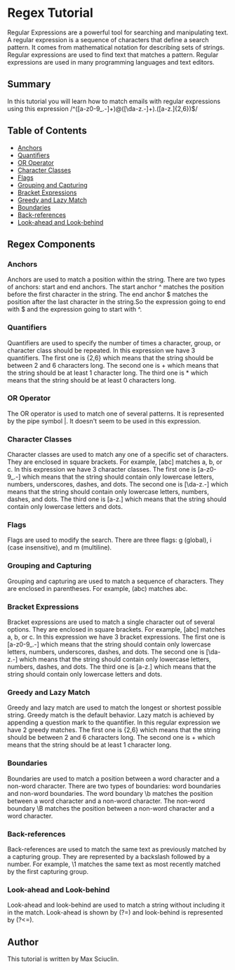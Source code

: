 # Regex Tutorial

Regular Expressions are a powerful tool for searching and manipulating text. A regular expression is a sequence of characters that define a search pattern. It comes from mathematical notation for describing sets of strings. Regular expressions are used to find text that matches a pattern. Regular expressions are used in many programming languages and text editors.
  
## Summary

In this tutorial you will learn how to match emails with regular expressions using this expression /^([a-z0-9_\.-]+)@([\da-z\.-]+)\.([a-z\.]{2,6})$/

## Table of Contents

- [Anchors](#anchors)
- [Quantifiers](#quantifiers)
- [OR Operator](#or-operator)
- [Character Classes](#character-classes)
- [Flags](#flags)
- [Grouping and Capturing](#grouping-and-capturing)
- [Bracket Expressions](#bracket-expressions)
- [Greedy and Lazy Match](#greedy-and-lazy-match)
- [Boundaries](#boundaries)
- [Back-references](#back-references)
- [Look-ahead and Look-behind](#look-ahead-and-look-behind)

## Regex Components

### Anchors
Anchors are used to match a position within the string. There are two types of anchors: start and end anchors. The start anchor ^ matches the position before the first character in the string. The end anchor $ matches the position after the last character in the string.So the expression going to end with $ and the expression going to start with ^.

### Quantifiers
Quantifiers are used to specify the number of times a character, group, or character class should be repeated. In this expression we have 3 quantifiers. The first one is {2,6} which means that the string should be between 2 and 6 characters long. The second one is + which means that the string should be at least 1 character long. The third one is * which means that the string should be at least 0 characters long.

### OR Operator
The OR operator is used to match one of several patterns. It is represented by the pipe symbol |. It doesn't seem to be used in this expression.

### Character Classes
Character classes are used to match any one of a specific set of characters. They are enclosed in square brackets. For example, [abc] matches a, b, or c. In this expression we have 3 character classes. The first one is [a-z0-9_\.-] which means that the string should contain only lowercase letters, numbers, underscores, dashes, and dots. The second one is [\da-z\.-] which means that the string should contain only lowercase letters, numbers, dashes, and dots. The third one is [a-z\.] which means that the string should contain only lowercase letters and dots.

### Flags
Flags are used to modify the search. There are three flags: g (global), i (case insensitive), and m (multiline).

### Grouping and Capturing
Grouping and capturing are used to match a sequence of characters. They are enclosed in parentheses. For example, (abc) matches abc.

### Bracket Expressions
Bracket expressions are used to match a single character out of several options. They are enclosed in square brackets. For example, [abc] matches a, b, or c. In this expression we have 3 bracket expressions. The first one is [a-z0-9_\.-] which means that the string should contain only lowercase letters, numbers, underscores, dashes, and dots. The second one is [\da-z\.-] which means that the string should contain only lowercase letters, numbers, dashes, and dots. The third one is [a-z\.] which means that the string should contain only lowercase letters and dots.

### Greedy and Lazy Match
Greedy and lazy match are used to match the longest or shortest possible string. Greedy match is the default behavior. Lazy match is achieved by appending a question mark to the quantifier. In this regular expression we have 2 greedy matches. The first one is {2,6} which means that the string should be between 2 and 6 characters long. The second one is + which means that the string should be at least 1 character long.

### Boundaries
Boundaries are used to match a position between a word character and a non-word character. There are two types of boundaries: word boundaries and non-word boundaries. The word boundary \b matches the position between a word character and a non-word character. The non-word boundary \B matches the position between a non-word character and a word character.

### Back-references
Back-references are used to match the same text as previously matched by a capturing group. They are represented by a backslash followed by a number. For example, \1 matches the same text as most recently matched by the first capturing group.

### Look-ahead and Look-behind
Look-ahead and look-behind are used to match a string without including it in the match. Look-ahead is shown by (?=) and look-behind is represented by (?<=).

## Author

This tutorial is written by Max Sciuclin.
